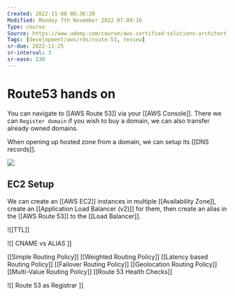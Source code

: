 ```yaml
---
Created: 2022-11-08 08:36:20
Modified: Monday 7th November 2022 07:09:16
Type: course
Source: https://www.udemy.com/course/aws-certified-solutions-architect-associate-saa-c01/?xref=E0Aed11STH4LPUQvCz0GJFABTmM=
Tags: [development/aws/rds/route-53, review]
sr-due: 2022-11-25
sr-interval: 3
sr-ease: 230
---
```


# Route53 hands on

You can navigate to [[AWS Route 53]] via your [[AWS Console]]. 
There we can `Register domain` if you wish to buy a domain, we can also transfer already owned domains.

When opening up hosted zone from a domain, we can setup its [[DNS records]].

![](2019-12-30-10-05-25.png)

## EC2 Setup

We can create an [[AWS EC2]] instances in multiple [[Availability Zone]], create an [[Application Load Balancer (v2)]] for them, then create an alias in the [[AWS Route 53]] to the [[Load Balancer]].

![[TTL]]

![[ CNAME vs ALIAS ]]

[[Simple Routing Policy]]
[[Weighted Routing Policy]]
[[Latency based Routing Policy]]
[[Failover Routing Policy]]
[[Geolocation Routing Policy]]
[[Multi-Value Routing Policy]]
[[Route 53 Health Checks]]

![[ Route 53 as Registrar ]]
